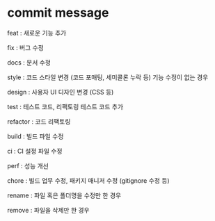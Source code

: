 # commit message

feat : 새로운 기능 추가

fix : 버그 수정

docs : 문서 수정

style : 코드 스타일 변경 (코드 포매팅, 세미콜론 누락 등) 기능 수정이 없는 경우

design : 사용자 UI 디자인 변경 (CSS 등)

test : 테스트 코드, 리팩토링 테스트 코드 추가

refactor : 코드 리팩토링

build : 빌드 파일 수정

ci : CI 설정 파일 수정

perf : 성능 개선

chore : 빌드 업무 수정, 패키지 매니저 수정 (gitignore 수정 등)

rename : 파일 혹은 폴더명을 수정만 한 경우

remove : 파일을 삭제만 한 경우
